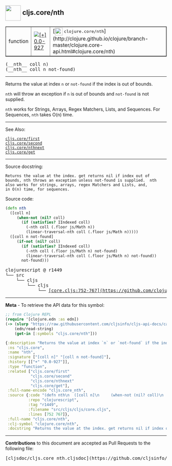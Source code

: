 ## <img width="48px" valign="middle" src="http://i.imgur.com/Hi20huC.png"> cljs.core/nth

 <table border="1">
<tr>

<td>function</td>
<td><a href="https://github.com/cljsinfo/cljs-api-docs/tree/0.0-927"><img valign="middle" alt="[+] 0.0-927" src="https://img.shields.io/badge/+-0.0--927-lightgrey.svg"></a> </td>
<td>
[<img height="24px" valign="middle" src="http://i.imgur.com/1GjPKvB.png"> <samp>clojure.core/nth</samp>](http://clojure.github.io/clojure/branch-master/clojure.core-api.html#clojure.core/nth)
</td>
</tr>
</table>

 <samp>
(__nth__ coll n)<br>
</samp>
 <samp>
(__nth__ coll n not-found)<br>
</samp>

---

Returns the value at index `n` or `not-found` if the index is out of bounds.

`nth` will throw an exception if `n` is out of bounds and `not-found` is not
supplied.

`nth` works for Strings, Arrays, Regex Matchers, Lists, and Sequences. For
Sequences, `nth` takes O(n) time.

---


See Also:

[`cljs.core/first`](cljs.core_first.md)<br>
[`cljs.core/second`](cljs.core_second.md)<br>
[`cljs.core/nthnext`](cljs.core_nthnext.md)<br>
[`cljs.core/get`](cljs.core_get.md)<br>

---

Source docstring:

```
Returns the value at the index. get returns nil if index out of
bounds, nth throws an exception unless not-found is supplied.  nth
also works for strings, arrays, regex Matchers and Lists, and,
in O(n) time, for sequences.
```

Source code:

```clj
(defn nth
  ([coll n]
     (when-not (nil? coll)
       (if (satisfies? IIndexed coll)
         (-nth coll (.floor js/Math n))
         (linear-traversal-nth coll (.floor js/Math n)))))
  ([coll n not-found]
     (if-not (nil? coll)
       (if (satisfies? IIndexed coll)
         (-nth coll (.floor js/Math n) not-found)
         (linear-traversal-nth coll (.floor js/Math n) not-found))
       not-found)))
```

 <pre>
clojurescript @ r1449
└── src
    └── cljs
        └── cljs
            └── <ins>[core.cljs:752-767](https://github.com/clojure/clojurescript/blob/r1449/src/cljs/cljs/core.cljs#L752-L767)</ins>
</pre>


---

__Meta__ - To retrieve the API data for this symbol:

```clj
;; from Clojure REPL
(require '[clojure.edn :as edn])
(-> (slurp "https://raw.githubusercontent.com/cljsinfo/cljs-api-docs/catalog/cljs-api.edn")
    (edn/read-string)
    (get-in [:symbols "cljs.core/nth"]))
```

```clj
{:description "Returns the value at index `n` or `not-found` if the index is out of bounds.\n\n`nth` will throw an exception if `n` is out of bounds and `not-found` is not\nsupplied.\n\n`nth` works for Strings, Arrays, Regex Matchers, Lists, and Sequences. For\nSequences, `nth` takes O(n) time.",
 :ns "cljs.core",
 :name "nth",
 :signature ["[coll n]" "[coll n not-found]"],
 :history [["+" "0.0-927"]],
 :type "function",
 :related ["cljs.core/first"
           "cljs.core/second"
           "cljs.core/nthnext"
           "cljs.core/get"],
 :full-name-encode "cljs.core_nth",
 :source {:code "(defn nth\n  ([coll n]\n     (when-not (nil? coll)\n       (if (satisfies? IIndexed coll)\n         (-nth coll (.floor js/Math n))\n         (linear-traversal-nth coll (.floor js/Math n)))))\n  ([coll n not-found]\n     (if-not (nil? coll)\n       (if (satisfies? IIndexed coll)\n         (-nth coll (.floor js/Math n) not-found)\n         (linear-traversal-nth coll (.floor js/Math n) not-found))\n       not-found)))",
          :repo "clojurescript",
          :tag "r1449",
          :filename "src/cljs/cljs/core.cljs",
          :lines [752 767]},
 :full-name "cljs.core/nth",
 :clj-symbol "clojure.core/nth",
 :docstring "Returns the value at the index. get returns nil if index out of\nbounds, nth throws an exception unless not-found is supplied.  nth\nalso works for strings, arrays, regex Matchers and Lists, and,\nin O(n) time, for sequences."}

```

---

__Contributions__ to this document are accepted as Pull Requests to the following file:

 <pre>
[cljsdoc/cljs.core_nth.cljsdoc](https://github.com/cljsinfo/cljs-api-docs/blob/master/cljsdoc/cljs.core_nth.cljsdoc)
</pre>

